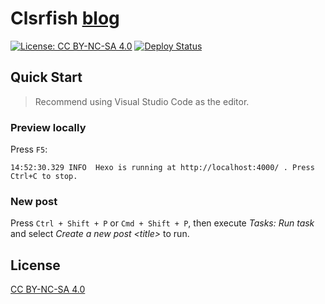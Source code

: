 # Clsrfish [blog](https://clsrfish.github.io)

[![License: CC BY-NC-SA 4.0](https://img.shields.io/badge/License-CC%20BY--NC--SA%204.0-lightgrey.svg)](https://creativecommons.org/licenses/by-nc-sa/4.0/)
[![Deploy Status](https://github.com/clsrfish/blog/workflows/Deploy/badge.svg)](https://github.com/clsrfish/blog/actions)

## Quick Start

> Recommend using Visual Studio Code as the editor.

### Preview locally

Press `F5`:

```log
14:52:30.329 INFO  Hexo is running at http://localhost:4000/ . Press Ctrl+C to stop.
```

### New post

Press `Ctrl + Shift + P` or `Cmd + Shift + P`, then execute *Tasks: Run task* and select *Create a new post \<title\>* to run.

## License

[CC BY-NC-SA 4.0](https://creativecommons.org/licenses/by-nc-sa/4.0)
